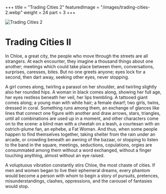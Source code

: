 +++
title = "Trading Cities 2"
featuredImage = "/images/trading-cities-2.webp"
weight = 24
part = 3
+++

![Trading Cities 2](/images/trading-cities-2.webp)

# Trading Cities II

In Chloe, a great city, the people who move through the streets are all strangers. At each encounter, they imagine a thousand things about one another; meetings which could take place between them, conversations, surprises, caresses, bites. But no one greets anyone; eyes lock for a second, then dart away, seeking other eyes, never stopping.

A girl comes along, twirling a parasol on her shoulder, and twirling slightly also her rounded hips. A woman in black comes along, showing her full age, her eyes restless beneath her veil, her lips trembling. A tattooed giant comes along; a young man with white hair; a female dwarf; two girls, twins, dressed in coral. Something runs among them, an exchange of glances like lines that connect one figure with another and draw arrows, stars, triangles, until all combinations are used up in a moment, and other characters come on to the scene: a blind man with a cheetah on a leash, a courtesan with an ostrich-plume fan, an ephebe, a Fat Woman. And thus, when some people happen to find themselves together, taking shelter from the rain under an arcade, or crowding beneath an awning of the bazaar, or stopping to listen to the band in the square, meetings, seductions, copulations, orgies are consummated among them without a word exchanged, without a finger touching anything, almost without an eye raised.

A voluptuous vibration constantly stirs Chloe, the most chaste of cities. If men and women began to live their ephemeral dreams, every phantom would become a person with whom to begin a story of pursuits, pretences, misunderstandings, clashes, oppressions, and the carousel of fantasies would stop.